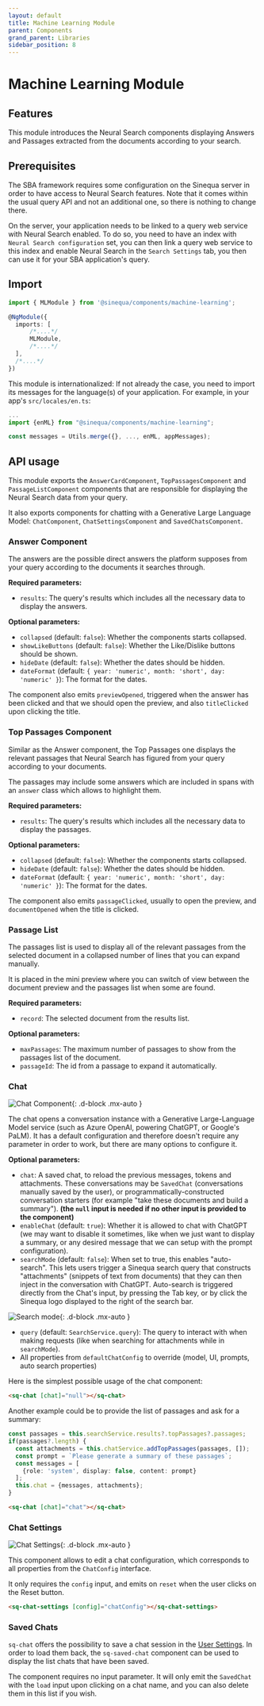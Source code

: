 ```yaml
---
layout: default
title: Machine Learning Module
parent: Components
grand_parent: Libraries
sidebar_position: 8
---
```


# Machine Learning Module

## Features

This module introduces the Neural Search components displaying Answers and Passages extracted from the documents according to your search.

## Prerequisites

The SBA framework requires some configuration on the Sinequa server in order to have access to Neural Search features. Note that it comes within the usual query API and not an additional one, so there is nothing to change there.

On the server, your application needs to be linked to a query web service with Neural Search enabled. To do so, you need to have an index with `Neural Search configuration` set, you can then link a query web service to this index and enable Neural Search in the `Search Settings` tab, you then can use it for your SBA application's query.

## Import

```typescript
import { MLModule } from '@sinequa/components/machine-learning';

@NgModule({
  imports: [
      /*....*/
      MLModule,
      /*....*/
  ],
  /*....*/
})
```

This module is internationalized: If not already the case, you need to import its messages for the language(s) of your application. For example, in your app's `src/locales/en.ts`:

```ts
...
import {enML} from "@sinequa/components/machine-learning";

const messages = Utils.merge({}, ..., enML, appMessages);
```

## API usage

This module exports the `AnswerCardComponent`, `TopPassagesComponent` and `PassageListComponent` components that are responsible for displaying the Neural Search data from your query.

It also exports components for chatting with a Generative Large Language Model: `ChatComponent`, `ChatSettingsComponent` and `SavedChatsComponent`.

### Answer Component

The answers are the possible direct answers the platform supposes from your query according to the documents it searches through.

<doc-answer-card></doc-answer-card>

**Required parameters:**

* `results`: The query's results which includes all the necessary data to display the answers.

**Optional parameters:**

* `collapsed` (default: `false`): Whether the components starts collapsed.
* `showLikeButtons` (default: `false`): Whether the Like/Dislike buttons should be shown.
* `hideDate` (default: `false`): Whether the dates should be hidden.
* `dateFormat` (default: `{ year: 'numeric', month: 'short', day: 'numeric' }`): The format for the dates.

The component also emits `previewOpened`, triggered when the answer has been clicked and that we should open the preview, and also `titleClicked` upon clicking the title.

### Top Passages Component

Similar as the Answer component, the Top Passages one displays the relevant passages that Neural Search has figured from your query according to your documents.

The passages may include some answers which are included in spans with an `answer` class which allows to highlight them.

<doc-top-passages></doc-top-passages>

**Required parameters:**

* `results`: The query's results which includes all the necessary data to display the passages.

**Optional parameters:**

* `collapsed` (default: `false`): Whether the components starts collapsed.
* `hideDate` (default: `false`): Whether the dates should be hidden.
* `dateFormat` (default: `{ year: 'numeric', month: 'short', day: 'numeric' }`): The format for the dates.

The component also emits `passageClicked`, usually to open the preview, and `documentOpened` when the title is clicked.

### Passage List

The passages list is used to display all of the relevant passages from the selected document in a collapsed number of lines that you can expand manually.

It is placed in the mini preview where you can switch of view between the document preview and the passages list when some are found.

<doc-passage-list></doc-passage-list>

**Required parameters:**

* `record`: The selected document from the results list.

**Optional parameters:**

* `maxPassages`: The maximum number of passages to show from the passages list of the document.
* `passageId`: The id from a passage to expand it automatically.

### Chat

![Chat Component](/assets/modules/machine-learning/chatgpt-facet.png){: .d-block .mx-auto }

The chat opens a conversation instance with a Generative Large-Language Model service (such as Azure OpenAI, powering ChatGPT, or Google's PaLM). It has a default configuration and therefore doesn't require any parameter in order to work, but there are many options to configure it.

**Optional parameters:**

* `chat`: A saved chat, to reload the previous messages, tokens and attachments. These conversations may be `SavedChat` (conversations manually saved by the user), or programmatically-constructed conversation starters (for example "take these documents and build a summary"). **(the `null` input is needed if no other input is provided to the component)**
* `enableChat` (default: `true`): Whether it is allowed to chat with ChatGPT (we may want to disable it sometimes, like when we just want to display a summary, or any desired message that we can setup with the prompt configuration).
* `searchMode` (default: `false`): When set to true, this enables "auto-search". This lets users trigger a Sinequa search query that constructs "attachments" (snippets of text from documents) that they can then inject in the conversation with ChatGPT. Auto-search is triggered directly from the Chat's input, by pressing the Tab key, or by click the Sinequa logo displayed to the right of the search bar.

![Search mode](/assets/modules/machine-learning/auto-search.png){: .d-block .mx-auto }

* `query` (default: `SearchService.query`): The query to interact with when making requests (like when searching for attachments while in `searchMode`).
* All properties from `defaultChatConfig` to override (model, UI, prompts, auto search properties)

Here is the simplest possible usage of the chat component:

```html
<sq-chat [chat]="null"></sq-chat>
```

Another example could be to provide the list of passages and ask for a summary:

```ts
const passages = this.searchService.results?.topPassages?.passages;
if(passages?.length) {
  const attachments = this.chatService.addTopPassages(passages, []);
  const prompt = `Please generate a summary of these passages`;
  const messages = [
    {role: 'system', display: false, content: prompt}
  ];
  this.chat = {messages, attachments};
}
```

```html
<sq-chat [chat]="chat"></sq-chat>
```

### Chat Settings

![Chat Settings](/assets/modules/machine-learning/chat-settings.png){: .d-block .mx-auto }

This component allows to edit a chat configuration, which corresponds to all properties from the `ChatConfig` interface.

It only requires the `config` input, and emits on `reset` when the user clicks on the Reset button.

```html
<sq-chat-settings [config]="chatConfig"></sq-chat-settings>
```

### Saved Chats

`sq-chat` offers the possibility to save a chat session in the [User Settings](/docs/libraries/components/user-settings.md). In order to load them back, the `sq-saved-chat` component can be used to display the list chats that have been saved.

The component requires no input parameter. It will only emit the `SavedChat` with the `load` input upon clicking on a chat name, and you can also delete them in this list if you wish.
